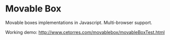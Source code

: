 Movable Box
===========

Movable boxes implementations in Javascript. Multi-browser support.

Working demo: http://www.cetorres.com/movablebox/movableBoxTest.html
